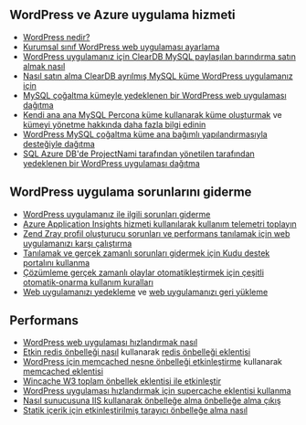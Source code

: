 ## <a name="wordpress-and-azure-app-service"></a>WordPress ve Azure uygulama hizmeti
* [WordPress nedir?](https://wordpress.org/)
* [Kurumsal sınıf WordPress web uygulaması ayarlama](../articles/app-service-web/web-sites-php-enterprise-wordpress.md)
* [WordPress uygulamanız için ClearDB MySQL paylaşılan barındırma satın almak nasıl](http://blog.syntaxc4.net/post/2012/12/03/provisioning-a-mysql-database-from-the-windows-azure-store.aspx)
* [Nasıl satın alma ClearDB ayrılmış MySQL küme WordPress uygulamanız için](https://azure.microsoft.com/blog/announcing-new-mysql-premium-tiers-from-cleardb/)
* [MySQL çoğaltma kümeyle yedeklenen bir WordPress web uygulaması dağıtma](/documentation/templates/wordpress-mysql-replication/)
* [Kendi ana ana MySQL Percona küme kullanarak küme oluşturmak](/documentation/templates/mysql-ha-pxc/) ve [kümeyi yönetme hakkında daha fazla bilgi edinin](https://github.com/fanjeffrey/axiom.articles/tree/master/pxc)
* [WordPress MySQL çoğaltma küme ana bağımlı yapılandırmasıyla desteğiyle dağıtma](/documentation/templates/mysql-replication/)
* [SQL Azure DB'de ProjectNami tarafından yönetilen tarafından yedeklenen bir WordPress uygulaması dağıtma](https://azuremarketplace.microsoft.com/en-us/marketplace/apps/ProjectNami.ProjectNami?tab=Overview)

## <a name="troubleshooting-wordpress-application"></a>WordPress uygulama sorunlarını giderme
* [WordPress uygulamanız ile ilgili sorunları giderme](https://sunithamk.wordpress.com/2014/09/04/wordpress-troubleshooting-techniques-on-azure-websites/)
* [Azure Application Insights hizmeti kullanılarak kullanım telemetri toplayın](https://azure.microsoft.com/blog/usage-analytics-for-wordpress-with-azure-app-insights/)
* [Zend Zray profil oluşturucu sorunları ve performans tanılamak için web uygulamanızı karşı çalıştırma](https://sunithamk.wordpress.com/2015/08/04/profiling-php-application-on-azure-web-apps/)
* [Tanılamak ve gerçek zamanlı sorunları gidermek için Kudu destek portalını kullanma](https://sunithamk.wordpress.com/2015/11/04/diagnose-and-mitigate-issues-with-azure-web-apps-support-portal/)
* [Çözümleme gerçek zamanlı olaylar otomatikleştirmek için çeşitli otomatik-onarma kullanım kuralları](http://microsoftazurewebsitescheatsheet.info/#auto-heal)
* [Web uygulamanızı yedekleme](../articles/app-service-web/web-sites-backup.md) ve [web uygulamanızı geri yükleme](../articles/app-service-web/web-sites-restore.md)

## <a name="performance"></a>Performans
* [WordPress web uygulaması hızlandırmak nasıl](https://sunithamk.wordpress.com/2014/08/01/10-ways-to-speed-up-your-wordpress-site-on-azure-websites/)
* [Etkin redis önbelleği nasıl](../articles/redis-cache/cache-dotnet-how-to-use-azure-redis-cache.md) kullanarak [redis önbelleği eklentisi](https://wordpress.org/plugins/wp-redis/)
* [WordPress için memcached nesne önbelleği etkinleştirme](../articles/app-service-web/web-sites-connect-to-redis-using-memcache-protocol.md) kullanarak [memcached eklentisi](https://wordpress.org/plugins/memcached/)
* [Wincache W3 toplam önbellek eklentisi ile etkinleştir](https://wordpress.org/plugins/w3-total-cache/)
* [WordPress uygulaması hızlandırmak için supercache eklentisi kullanma](http://ruslany.net/2008/12/speed-up-wordpress-on-iis-70/)
* [Nasıl sunucusuna IIS kullanarak önbelleğe alma önbelleğe alma çıkış](http://blogs.msdn.com/b/brian_swan/archive/2011/06/08/performance-tuning-php-apps-on-windows-iis-with-output-caching.aspx)
* [Statik içerik için etkinleştirilmiş tarayıcı önbelleğe alma nasıl](http://www.iis.net/configreference/system.webserver/staticcontent)

